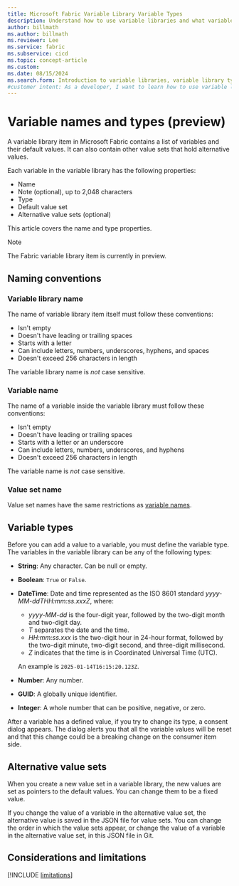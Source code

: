 ```yaml
---
title: Microsoft Fabric Variable Library Variable Types
description: Understand how to use variable libraries and what variable types are allowed.
author: billmath
ms.author: billmath
ms.reviewer: Lee
ms.service: fabric
ms.subservice: cicd
ms.topic: concept-article
ms.custom:
ms.date: 08/15/2024
ms.search.form: Introduction to variable libraries, variable library types, variable types
#customer intent: As a developer, I want to learn how to use variable libraries and which variable types exist, so that I can manage my content lifecycle.
---
```


# Variable names and types (preview)

A variable library item in Microsoft Fabric contains a list of variables and their default values. It can also contain other value sets that hold alternative values.

Each variable in the variable library has the following properties:

- Name
- Note (optional), up to 2,048 characters
- Type
- Default value set
- Alternative value sets (optional)

This article covers the name and type properties.

> [!NOTE]
> The Fabric variable library item is currently in preview.

## Naming conventions

### Variable library name

The name of variable library item itself must follow these conventions:

- Isn't empty
- Doesn't have leading or trailing spaces
- Starts with a letter
- Can include letters, numbers, underscores, hyphens, and spaces
- Doesn't exceed 256 characters in length

The variable library name is *not* case sensitive.

### Variable name

The name of a variable inside the variable library must follow these conventions:

- Isn't empty
- Doesn't have leading or trailing spaces
- Starts with a letter or an underscore
- Can include letters, numbers, underscores, and hyphens
- Doesn't exceed 256 characters in length

The variable name is *not* case sensitive.

### Value set name

Value set names have the same restrictions as [variable names](#variable-name).

## Variable types

Before you can add a value to a variable, you must define the variable type.
The variables in the variable library can be any of the following types:

- **String**: Any character. Can be null or empty.
- **Boolean**: `True` or `False`.
- **DateTime**: Date and time represented as the ISO 8601 standard *yyyy-MM-ddTHH:mm:ss.xxxZ*, where:
  - *yyyy-MM-dd* is the four-digit year, followed by the two-digit month and two-digit day.
  - *T* separates the date and the time.
  - *HH:mm:ss.xxx* is the two-digit hour in 24-hour format, followed by the two-digit minute, two-digit second, and three-digit millisecond.
  - *Z* indicates that the time is in Coordinated Universal Time (UTC).
  
  An example is `2025-01-14T16:15:20.123Z`.
- **Number**: Any number.
- **GUID**: A globally unique identifier.
- **Integer**: A whole number that can be positive, negative, or zero.

After a variable has a defined value, if you try to change its type, a consent dialog appears. The dialog alerts you that all the variable values will be reset and that this change could be a breaking change on the consumer item side.

## Alternative value sets

When you create a new value set in a variable library, the new values are set as pointers to the default values. You can change them to be a fixed value.

If you change the value of a variable in the alternative value set, the alternative value is saved in the JSON file for value sets. You can change the order in which the value sets appear, or change the value of a variable in the alternative value set, in this JSON file in Git.

## Considerations and limitations

[!INCLUDE [limitations](../includes/variable-library-limitations.md)]
